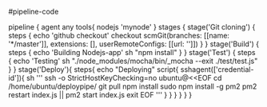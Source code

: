 #pipeline-code 



pipeline {
    agent any
     tools{
         nodejs 'mynode'
     }
     stages {
        stage('Git cloning') {
            steps {
                echo 'github checkout'
                checkout scmGit(branches: [[name: '*/master']], extensions: [], userRemoteConfigs: [[url: '<repolink>']])
            }
        }
        stage('Build') {
            steps {
                echo 'Building Nodejs-app'
                sh "npm install"
            }
        }
        stage('Test') {
            steps {
                echo 'Testing'
                sh "./node_modules/mocha/bin/_mocha --exit ./test/test.js"
            }
        }
        stage('Deploy'){
            steps{
                echo "Deploying"
                script{
                    sshagent(['credential-id']){
                        sh '''
                           ssh -o StrictHostKeyChecking=no ubuntu@<live-serverip><<EOF
                           cd /home/ubuntu/deploypipe/
                            git pull <repolink>
                            npm install
                            sudo npm install -g pm2
                            pm2 restart index.js || pm2 start index.js 
                            exit
                            EOF
                        '''
                    }
                }
            }
        }
    }
}
